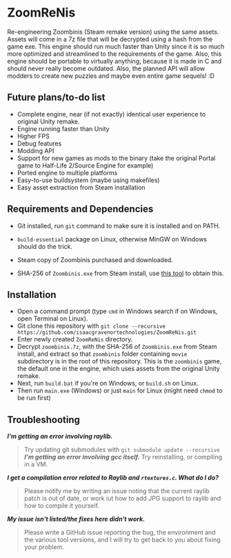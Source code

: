 # ZoomReNis
 Re-engineering Zoombinis (Steam remake version) using the same assets. Assets will come in a 7z file that will be decrypted using a hash from the game exe. This engine should run much faster than Unity since it is so much more optimized and streamlined to the requirements of the game. Also, this engine should be portable to virtually anything, because it is made in C and should never really become outdated. Also, the planned API will allow modders to create new puzzles and maybe even entire game sequels! :D

## Future plans/to-do list
- Complete engine, near (if not exactly) identical user experience to original Unity remake.  
- Engine running faster than Unity  
- Higher FPS  
- Debug features  
- Modding API  
- Support for new games as mods to the binary (take the original Portal game to Half-Life 2/Source Engine for example)  
- Ported engine to multiple platforms  
- Easy-to-use buildsystem (maybe using makefiles)  
- Easy asset extraction from Steam installation  
  
## Requirements and Dependencies
- Git installed, run ``git`` command to make sure it is installed and on PATH.  
  
- `build-essential` package on Linux, otherwise MinGW on Windows should do the trick.  
  
- Steam copy of Zoombinis purchased and downloaded.
  
- SHA-256 of `Zoombinis.exe` from Steam install, use [this tool](https://emn178.github.io/online-tools/sha256_checksum.html) to obtain this. 
  
## Installation
- Open a command prompt (type ``cmd`` in Windows search if on Windows, open Terminal on Linux).  
- Git clone this repository with ``git clone --recursive https://github.com/isaacgravenortechnologies/ZoomReNis.git``  
- Enter newly created ``ZoomReNis`` directory.  
- Decrypt `zoombinis.7z`, with the SHA-256 of `Zoombinis.exe` from Steam install, and extract so that `zoombinis` folder containing `movie` subdirectory is in the root of this repository. This is the `zoombinis` game, the default one in the engine, which uses assets from the original Unity remake.  
- Next, run `build.bat` if you're on Windows, or `build.sh` on Linux.  
- Then run `main.exe` (Windows) or just `main` for Linux (might need `chmod` to be run first)  
  
## Troubleshooting
***I'm getting an error involving raylib.***
> Try updating git submodules with ``git submodule update --recursive``
***I'm getting an error involving gcc itself.***
> Try reinstalling, or compiling in a VM.  

***I get a compilation error related to Raylib and ``rtextures.c``. What do I do?***  
> Please notify me by writing an issue noting that the current raylib patch is out of date, or work iut how to add JPG support to raylib and how to compile it yourself.
  
***My issue isn't listed/the fixes here didn't work.***
> Please write a GitHub issue reporting the bug, the environment and the various tool versions, and I will try to get back to you about fixing your problem.
  
